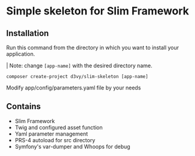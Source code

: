 # Simple skeleton for Slim Framework

## Installation

Run this command from the directory in which you want to install your application.

| Note: change `[app-name]` with the desired directory name.

```console
composer create-project d3vy/slim-skeleton [app-name]
```

Modify app/config/parameters.yaml file by your needs

## Contains

 - Slim Framework
 - Twig and configured asset function
 - Yaml parameter management
 - PRS-4 autoload for src directory
 - Symfony's var-dumper and Whoops for debug
